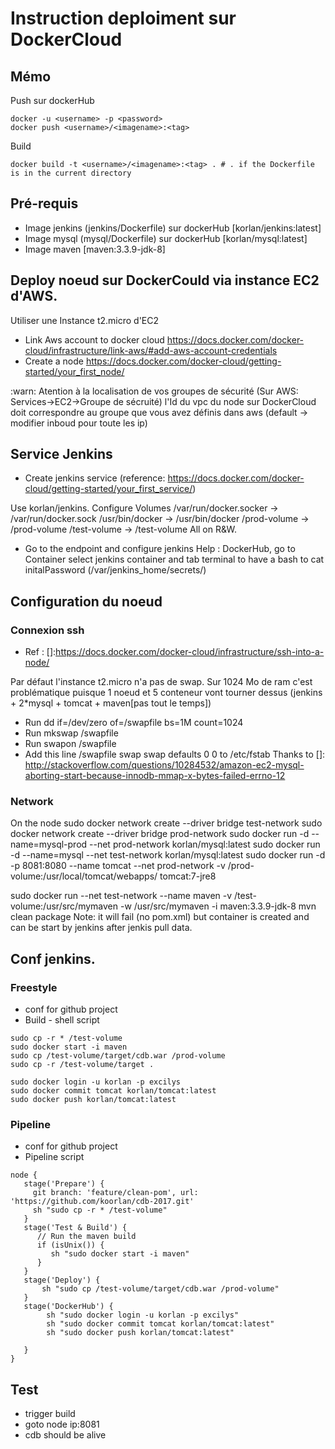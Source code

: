 # Instruction deploiment sur DockerCloud

## Mémo

Push sur dockerHub
```
docker -u <username> -p <password>
docker push <username>/<imagename>:<tag>
```

Build
```
docker build -t <username>/<imagename>:<tag> . # . if the Dockerfile is in the current directory
```

## Pré-requis

* Image jenkins (jenkins/Dockerfile) sur dockerHub [korlan/jenkins:latest]
* Image mysql (mysql/Dockerfile) sur dockerHub [korlan/mysql:latest]
* Image maven [maven:3.3.9-jdk-8]

## Deploy noeud sur DockerCould via instance EC2 d'AWS.

Utiliser une Instance t2.micro d'EC2
* Link Aws account to docker cloud https://docs.docker.com/docker-cloud/infrastructure/link-aws/#add-aws-account-credentials
* Create a node https://docs.docker.com/docker-cloud/getting-started/your_first_node/

:warn: Atention à la localisation de vos groupes de sécurité (Sur AWS: Services->EC2->Groupe de sécruité) l'Id du vpc du node sur DockerCloud doit correspondre au groupe que vous avez définis dans aws (default -> modifier inboud pour toute les ip)

## Service Jenkins
* Create jenkins service (reference: https://docs.docker.com/docker-cloud/getting-started/your_first_service/)

Use korlan/jenkins.
Configure Volumes
/var/run/docker.socker -> /var/run/docker.sock
/usr/bin/docker -> /usr/bin/docker
/prod-volume -> /prod-volume
/test-volume -> /test-volume
All on R&W.

* Go to the endpoint and configure jenkins
Help : DockerHub, go to Container select jenkins container and tab terminal to have a bash to cat initalPassword (/var/jenkins_home/secrets/)

## Configuration du noeud

### Connexion ssh
 *  Ref : []:https://docs.docker.com/docker-cloud/infrastructure/ssh-into-a-node/

Par défaut l'instance t2.micro n'a pas de swap. Sur 1024 Mo de ram c'est problématique puisque 1 noeud et 5 conteneur vont tourner dessus (jenkins + 2*mysql + tomcat + maven[pas tout le temps])

* Run dd if=/dev/zero of=/swapfile bs=1M count=1024
* Run mkswap /swapfile
* Run swapon /swapfile
* Add this line /swapfile swap swap defaults 0 0 to /etc/fstab
 Thanks to []: http://stackoverflow.com/questions/10284532/amazon-ec2-mysql-aborting-start-because-innodb-mmap-x-bytes-failed-errno-12

### Network
On the node
sudo docker network create --driver bridge test-network
sudo docker network create --driver bridge prod-network
sudo docker run -d --name=mysql-prod --net prod-network korlan/mysql:latest
sudo docker run -d --name=mysql --net test-network korlan/mysql:latest
sudo docker run -d -p 8081:8080 --name tomcat --net prod-network -v /prod-volume:/usr/local/tomcat/webapps/ tomcat:7-jre8

sudo docker run --net test-network --name maven -v /test-volume:/usr/src/mymaven -w /usr/src/mymaven -i maven:3.3.9-jdk-8 mvn clean package
Note: it will fail (no pom.xml) but container is created and can be start by jenkins after jenkis pull data.

## Conf jenkins.

### Freestyle
* conf for github project
* Build - shell script

```
sudo cp -r * /test-volume
sudo docker start -i maven
sudo cp /test-volume/target/cdb.war /prod-volume
sudo cp -r /test-volume/target .

sudo docker login -u korlan -p excilys
sudo docker commit tomcat korlan/tomcat:latest
sudo docker push korlan/tomcat:latest
```


### Pipeline
* conf for github project
* Pipeline script
```
node {
   stage('Prepare') {
     git branch: 'feature/clean-pom', url: 'https://github.com/koorlan/cdb-2017.git'
     sh "sudo cp -r * /test-volume"
   }
   stage('Test & Build') {
      // Run the maven build
      if (isUnix()) {
         sh "sudo docker start -i maven"
      }
   }
   stage('Deploy') {
       sh "sudo cp /test-volume/target/cdb.war /prod-volume"
   }
   stage('DockerHub') {
        sh "sudo docker login -u korlan -p excilys"
        sh "sudo docker commit tomcat korlan/tomcat:latest"
        sh "sudo docker push korlan/tomcat:latest"

   }
}
```

## Test
* trigger build
* goto node ip:8081
* cdb should be alive
